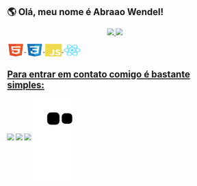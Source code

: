 ## 🌎 Olá, meu nome é Abraao Wendel!

<div align="center">
  <a href="https://github.com/abraaowendel">
  <img height="180em" src="https://github-readme-stats.vercel.app/api?username=abraaowendel&show_icons=true&theme=dracula&include_all_commits=true&count_private=true"/>
  <img height="180em" src="https://github-readme-stats.vercel.app/api/top-langs/?username=abraaowendel&layout=compact&langs_count=7&theme=dracula"/>
</div>
  
<div style="display: inline_block"><br>
  <img align="center" alt="Abraao-HTML" height="30" width="40" src="https://raw.githubusercontent.com/devicons/devicon/master/icons/html5/html5-original.svg">
  <img align="center" alt="Abraao-CSS" height="30" width="40" src="https://raw.githubusercontent.com/devicons/devicon/master/icons/css3/css3-original.svg">
  <img align="center" alt="Abraao-JS" height="30" width="40" src="https://raw.githubusercontent.com/devicons/devicon/master/icons/javascript/javascript-plain.svg">
  <img align="center" alt="Abraao-REACT" height="30" width="40" src="https://raw.githubusercontent.com/devicons/devicon/master/icons/react/react-original.svg">
</div>
  
  ## Para entrar em contato comigo é bastante simples:
<div> 
  <a href="https://instagram.com/abraaowendel1" target="_blank"><img src="https://img.shields.io/badge/-Instagram-%23E4405F?style=for-the-badge&logo=instagram&logoColor=white" target="_blank"></a>
  <a href = "mailto:abraao.dev@gmail.com"><img src="https://img.shields.io/badge/-Gmail-%23333?style=for-the-badge&logo=gmail&logoColor=white" target="_blank"></a>
  <a href="https://www.linkedin.com/in/abraaowendel1" target="_blank"><img src="https://img.shields.io/badge/-LinkedIn-%230077B5?style=for-the-badge&logo=linkedin&logoColor=white" target="_blank"></a> 
   <img align="center" alt="Snake" src="https://github.com/abraaowendel/AbraaoWeb/blob/output/github-contribution-grid-snake.svg"> 
</div>

